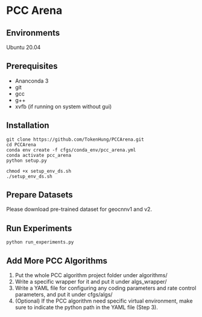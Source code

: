 # PCC Arena

## Environments
Ubuntu 20.04

## Prerequisites
- Ananconda 3
- git
- gcc
- g++
- xvfb (if running on system without gui)
## Installation
```bash=
git clone https://github.com/TokenHung/PCCArena.git
cd PCCArena
conda env create -f cfgs/conda_env/pcc_arena.yml
conda activate pcc_arena
python setup.py
```
<!-- Make sure you have downloaded "**mpeg-pcc-dmetric-master.tar.gz (v0.13.5)**" from http://mpegx.int-evry.fr/software/MPEG/PCC/mpeg-pcc-dmetric and put it under evaluator/dependencies -->
```bash=
chmod +x setup_env_ds.sh
./setup_env_ds.sh
```

## Prepare Datasets
<!-- To skip this step, we have prepare an sample SNC dataset on https://drive.google.com/drive/folders/1HQS0tzTF-ukifNXxrYqld2yT1bHOcMQQ?usp=sharing.
Please download and extract it under datasets/ -->

Please download pre-trained dataset for geocnnv1 and v2.

## Run Experiments
```bash=
python run_experiments.py
```

## Add More PCC Algorithms
1. Put the whole PCC algorithm project folder under algorithms/
2. Write a specific wrapper for it and put it under algs_wrapper/
3. Write a YAML file for configuring any coding parameters and rate control parameters, and put it under cfgs/algs/
4. (Optional) If the PCC algorithm need specific virtual environment, make sure to indicate the python path in the YAML file (Step 3).
